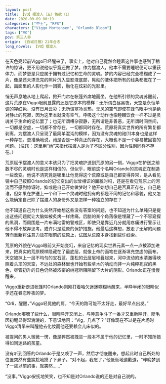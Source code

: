 ```yaml
---
layout: post
title: 【VO】摆渡人（五）色欲（1）
date: 2020-09-09 00:19
categories: ["中土", "RPS"]
characters: ["Viggo Mortensen", "Orlando Bloom"]
tags: ["VO"]
pov: 第三人称
origin: 《白城日报》21年合志
long_novels: 【VO】摆渡人
---
```


在天色亮起前Viggo已经醒来了，事实上，他对自己竟然会睡着这件事也感到了稍许的惊讶，更不用说他似乎竟还做了梦。作为摆渡人，他本不需要睡眠便可以重获体力，而梦更是只应属于拥有过记忆和生命的灵魂。梦的内容已经完全模糊成了一片，像是还未漂洗完的照片沉入显影液底部，晃动的液体把所有的线条都搅在了一起，画面里的人影化作一团雾，融化在炫彩的光影里。

悄无声息地从地上爬起，掀开门帘在帐篷外席地而坐。在他所引领的灵魂苏醒前，这片荒原在Viggo眼前显露的还是它原本的模样：无所谓白昼黑夜，天空是永恒单调的猩红色，没有日月云彩；无所谓寒冷炎热，无风的空气即使在蜂鸟眼中也是绝对静止的死寂，因为这里本就没有空气，呼吸这个动作也像睡眠饮食一样不过是灵魂关于生命的记忆罢了；也无所谓嘈杂寂静，无所谓是非善恶，无所谓时间空间，一切都是空虚，一切都不曾存在，一切都同时存在。荒原将真实世界的所有繁复都剥离，为摆渡人只呈现了最简单混沌的模样，因为没有灵魂的祂[1]本身也是这样一种存在。更准确地说，祂是否是一种真正的存在，大概也不是一个容易被回答的问题。（注[1]：这里用“祂”来指代摆渡人是为了不区分性别，因为性别同样不存在。）

荒原赋予摆渡人的意义本该只为了把灵魂护送到荒原的另一侧，Viggo在护送之前数不尽的灵魂时也是这样相信的，但似乎，眼前这个名叫Orlando的灵魂正在制造一些改变。他说不清究竟是哪里让他觉得这个荒原或是自己都变得异常，是从看见镜中自己按照Orlando的记忆变出的似曾相识的面貌时吗，还是在看见荒原上的河流而不感到惊讶时，抑或是自己开始做梦时？他开始想自己是否真正存在，自己是谁，但如果在护送上一个和下一个灵魂时他拥有的都是不同的记忆和容貌，他又怎么能确定自己除了摆渡人的身份外又是怎样一种独立的存在？

他不知道自己为什么突然开始想这些没有答案的问题，也不知道为什么单纯只是提出这些问题就让大脑如被炙烤一样疼痛，后脑的某个角落像是埋藏了一个不容窥探的黑洞，而周围是一片布满地雷的警戒区，即使只是靠近几分就用疼痛进行警示让他不得不放弃思考。或许只是荒原的保护措施，他最后这样想，放走了无解的问题转而重新将注意力放在眼前的荒原上，试图从荒原本身找到些许线索。

荒原的外貌在Viggo眼前又开始变幻，来自记忆的现实世界元素一点一点被添加进来，把真实的荒原模样隐藏在了最底层，就像上帝的画笔在逐渐填充空虚的画布。天空被抹上一层不均匀的宝石蓝，蓬松的云层层堆叠起来，河中流动的水清澈得映照着头顶的天空，不远处的森林里也开始有些草木的响动而非一片纯粹死寂的黑色，尽管初升的日色仍然被浓密的树冠所阻隔留下大片的阴影。Orlando正在慢慢醒来。

Viggo重新走进帐篷时Orlando刚刚打着哈欠迷迷糊糊地醒来，半睁半闭的眼睛似乎还在眷恋昨夜的梦。

“Orli，醒醒，”Viggo轻晃他的肩，“今天的路可能不太好走，最好早点出发。”

Orlando嘟囔了些什么，眼睛睁开又闭上，与睡意争斗了一番才又重新睁开，睫毛因初醒显得湿漉漉的，下意识地问：“Vig，几点了？”好像现在不过是在片场时Viggo清早来叫醒他去化妆而他还要赖会儿床似的。

被提问的男人微微一愣，像是猝然被拽进一段本不属于他的记忆里，一时不知所措得如同迷路的孩童。

没有听到回答的Orlando于是又唤了一声，然后才彻底醒来，想起此时自己所处的位置突然有些尴尬地摸了下鼻子。“对不起，我忘了，”他低低地道歉道，“昨晚梦到了一些以前的事，就突然……”

“没事。”Viggo安抚地笑笑，也不知是对Orlando说的还是对自己说的。
